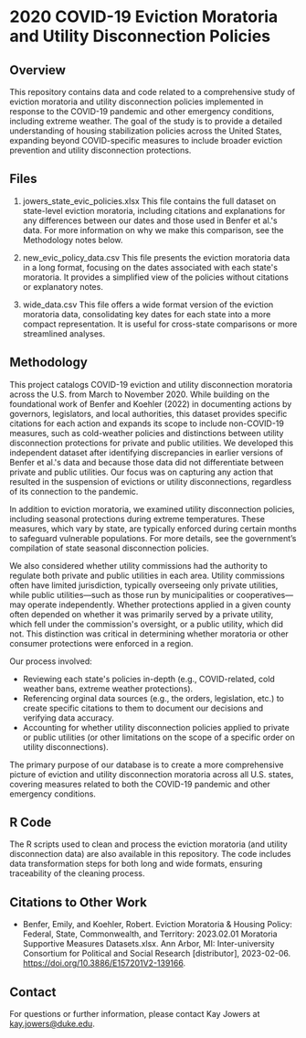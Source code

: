 # 2020 COVID-19 Eviction Moratoria and Utility Disconnection Policies 

## Overview

This repository contains data and code related to a comprehensive study of eviction moratoria and utility disconnection policies implemented in response to the COVID-19 pandemic and other emergency conditions, including extreme weather. The goal of the study is to provide a detailed understanding of housing stabilization policies across the United States, expanding beyond COVID-specific measures to include broader eviction prevention and utility disconnection protections.

## Files

1. jowers_state_evic_policies.xlsx
This file contains the full dataset on state-level eviction moratoria, including citations and explanations for any differences between our dates and those used in Benfer et al.'s data. For more information on why we make this comparison, see the Methodology notes below.  

2. new_evic_policy_data.csv
This file presents the eviction moratoria data in a long format, focusing on the dates associated with each state's moratoria. It provides a simplified view of the policies without citations or explanatory notes.

3. wide_data.csv
This file offers a wide format version of the eviction moratoria data, consolidating key dates for each state into a more compact representation. It is useful for cross-state comparisons or more streamlined analyses.

## Methodology

This project catalogs COVID-19 eviction and utility disconnection moratoria across the U.S. from March to November 2020. While building on the foundational work of Benfer and Koehler (2022) in documenting actions by governors, legislators, and local authorities, this dataset provides specific citations for each action and expands its scope to include non-COVID-19 measures, such as cold-weather policies and distinctions between utility disconnection protections for private and public utilities. We developed this independent dataset after identifying discrepancies in earlier versions of Benfer et al.'s data and because those data did not differentiate between private and public utilities. Our focus was on capturing any action that resulted in the suspension of evictions or utility disconnections, regardless of its connection to the pandemic.

In addition to eviction moratoria, we examined utility disconnection policies, including seasonal protections during extreme temperatures. These measures, which vary by state, are typically enforced during certain months to safeguard vulnerable populations. For more details, see the government’s compilation of state seasonal disconnection policies.

We also considered whether utility commissions had the authority to regulate both private and public utilities in each area. Utility commissions often have limited jurisdiction, typically overseeing only private utilities, while public utilities—such as those run by municipalities or cooperatives—may operate independently. Whether protections applied in a given county often depended on whether it was primarily served by a private utility, which fell under the commission's oversight, or a public utility, which did not. This distinction was critical in determining whether moratoria or other consumer protections were enforced in a region.

Our process involved:

- Reviewing each state's policies in-depth (e.g., COVID-related, cold weather bans, extreme weather protections).
- Referencing orginal data sources (e.g., the orders, legislation, etc.) to create specific citations to them to document our decisions and verifying data accuracy.
- Accounting for whether utility disconnection policies applied to private or public utilities (or other limitations on the scope of a specific order on utility disconnections). 

The primary purpose of our database is to create a more comprehensive picture of eviction and utility disconnection moratoria across all U.S. states, covering measures related to both the COVID-19 pandemic and other emergency conditions.

## R Code

The R scripts used to clean and process the eviction moratoria (and utility disconnection data) are also available in this repository. The code includes data transformation steps for both long and wide formats, ensuring traceability of the cleaning process.

## Citations to Other Work

- Benfer, Emily, and Koehler, Robert. Eviction Moratoria & Housing Policy: Federal, State, Commonwealth, and Territory: 2023.02.01 Moratoria  Supportive Measures Datasets.xlsx. Ann Arbor, MI: Inter-university Consortium for Political and Social Research [distributor], 2023-02-06. https://doi.org/10.3886/E157201V2-139166. 

## Contact

For questions or further information, please contact Kay Jowers at kay.jowers@duke.edu.
